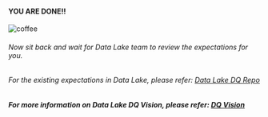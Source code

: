 #### YOU ARE DONE!!

![coffee](https://media.giphy.com/media/xUOwG5aFxxcLTVCaeQ/giphy.gif)

###### *Now sit back and wait for Data Lake team to review the expectations for you.*
###### *For the existing expectations in Data Lake, please refer: [Data Lake DQ Repo](https://msstash.morningstar.com/projects/DL/repos/dl-data-qc/browse/great_expectations/expectations)*
##### *For more information on Data Lake DQ Vision, please refer: [DQ Vision](https://mswiki.morningstar.com/display/DNA/Data+Quality+Vision)*